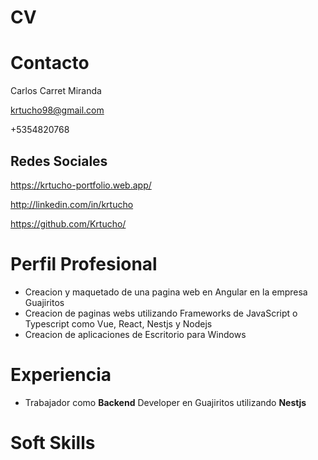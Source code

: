 # CV

# Contacto

Carlos Carret Miranda

krtucho98@gmail.com

+5354820768

## Redes Sociales

https://krtucho-portfolio.web.app/

http://linkedin.com/in/krtucho

https://github.com/Krtucho/

# Perfil Profesional
- Creacion y maquetado de una pagina web en Angular en la empresa Guajiritos
- Creacion de paginas webs utilizando Frameworks de JavaScript o Typescript como Vue, React, Nestjs y Nodejs
- Creacion de aplicaciones de Escritorio para Windows

# Experiencia
- Trabajador como $\textbf{Backend}$ Developer en Guajiritos utilizando $\textbf{Nestjs}$

# Soft Skills